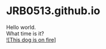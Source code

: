 # JRB0513.github.io

Hello world.  
What time is it?  
[![This dog is on fire]](https://www.reddit.com/r/memes/comments/dngwhs/bing_is_king/)
